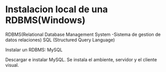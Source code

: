 # Instalacion local de una RDBMS(Windows)
RDBMS(Relational Database Management System -Sistema de gestion de datos relaciones)
SQL (Structured Query Language)

Instalar un RDBMS: MySQL

Descargar e instalar MySQL.
Se instala el ambiente, servidor y el cliente visual.